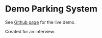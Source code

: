 # Demo Parking System

See [Github page](https://kalmigs.github.io/demo-parking-system/) for the live demo.

Created for an interview.
